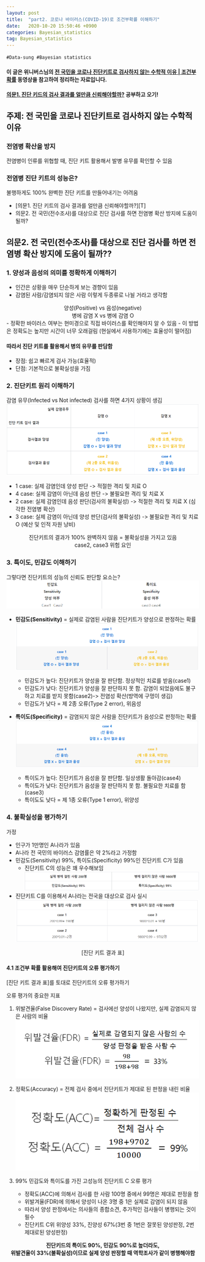 ```yaml
---
layout: post
title:  "part2. 코로나 바이러스(COVID-19)로 조건부확률 이해하기"
date:   2020-10-20 15:50:46 +0900
categories: Bayesian_statistics
tag: Bayesian_statistics
---
```


`#Data-sung #Bayesian statistics`
#### 이 글은 위니버스님의 [전 국민을 코로나 진단키트로 검사하지 않는 수학적 이유 | 조건부확률][H] 동영상을 참고하여 정리하는 자료입니다.  
#### [의문1. 진단 키드의 검사 결과를 얼만큼 신뢰해야할까?][N] 공부하고 오기! 

주제: 전 국민을 코로나 진단키트로 검사하지 않는 수학적 이유
---
### 전염병 확산을 방지
전염병이 인류를 위협할 때, 진단 키트 활용해서 발병 유무를 확인할 수 있음

### 전염병 진단 키트의 성능은?
불행하게도 100% 완벽한 진단 키트를 만들어내기는 어려움
- [의문1. 진단 키트의 검사 결과를 얼만큼 신뢰해야할까?][T]
- 의문2. 전 국민(전수조사)를 대상으로 진단 검사를 하면 전염병 확산 방지에 도움이 될까?

## **의문2. 전 국민(전수조사)를 대상으로 진단 검사를 하면 전염병 확산 방지에 도움이 될까??**
### 1. 양성과 음성의 의미를 정확하게 이해하기
- 인간은 상황을 매우 단순하게 보는 경향이 있음
- 감염된 사람/감염되지 않은 사람 이렇게 두종류로 나뉠 거라고 생각함
<center>양성(Positive) vs 음성(negative)</center>
<center>병에 감염 X vs 병에 감염 O</center>
- 정확한 바이러스 여부는 현미경으로 직접 바이러스를 확인해야지 알 수 있음
- 이 방법은 정확도는 높지만 시간이 너무 오래걸림 (현실에서 사용하기에는 효율성이 떨어짐)

#### 따라서 진단 키트를 활용해서 병의 유무를 판담함
- 장점: 쉽고 빠르게 검사 가능(효율적)
- 단점: 기본적으로 불확실성을 가짐

### 2. 진단키트 원리 이해하기
감염 유무(Infected vs Not infected) 검사를 하면 4가지 상황이 생김
![](https://raw.githubusercontent.com/Data-ssung/Data-ssung.github.io/master/img/진단키트.PNG)

- 1 case: 실제 감염인데 양성 판단 -> 적절한 격리 및 치료 O
- 4 case: 실제 감염이 아닌데 음성 판단 -> 불필요한 격리 및 치료 X
- 2 case: 실제 감염인데 음성 판단(검사의 불확실성) -> 적절한 격리 및 치료 X (심각한 전염병 확산)
- 3 case: 실제 감염이 아닌데 양성 판단(검사의 불확실성) -> 불필요한 격리 및 치료 O (예산 및 인적 자원 낭비)

<center>진단키트의 결과가 100% 완벽하지 않음 = 불확실성을 가지고 있음</center>
<center>case2, case3 위험 요인</center>

### 3. 특이도, 민감도 이해하기
그렇다면 진단키트의 성능의 신뢰도 판단할 요소는?
![](https://raw.githubusercontent.com/Data-ssung/Data-ssung.github.io/master/img/민감성.PNG)

- **민감도(Sensitivity)** = 실제로 감염된 사람을 진단키트가 양성으로 판정하는 확률 
![](https://raw.githubusercontent.com/Data-ssung/Data-ssung.github.io/master/img/민감도.PNG)
    - 민감도가 높다: 진단키트가 양성을 잘 판단함. 정상적인 치료를 받음(case1)
    - 민감도가 낮다: 진단키트가 양성을 잘 판단하지 못 함. 감염이 되었음에도 불구하고 치료를 받지 못함(case2)-> 전염성 확산(방역에 구멍이 생김)
    - 민감도가 낮다 = 제 2종 오류(Type 2 error), 위음성

- **특이도(Specificity)** = 감염되지 않은 사람을 진단키트가 음성으로 판정하는 확률
![](https://raw.githubusercontent.com/Data-ssung/Data-ssung.github.io/master/img/특이도.PNG)
    - 특이도가 높다: 진단키트가 음성을 잘 판단함. 일상생활 돌아감(case4)
    - 특이도가 낮다: 진단키트가 음성을 잘 판단하지 못 함. 불필요한 치료를 함(case3)
    - 특이도도 낮다 = 제 1종 오류(Type 1 error), 위양성

### 4. 불확실성을 평가하기
가정
- 인구가 1만명인 A나라가 있음
- A나라 전 국민의 바이러스 감염률은 약 2%라고 가정함
- 민감도(Sensitivity) 99%, 특이도(Specificity) 99%인 진단키트 C가 있음
    - 진단키트 C의 성능은 꽤 우수해보임 
    ![](https://raw.githubusercontent.com/Data-ssung/Data-ssung.github.io/master/img/4.1자료.PNG)
- 진단키트 C를 이용해서 A나라는 전국을 대상으로 검사 실시
![](https://raw.githubusercontent.com/Data-ssung/Data-ssung.github.io/master/img/진단키트표.PNG)
<center>[진단 키트 결과 표]</center>

#### **4.1 조건부 확률 활용해여 진단키트의 오류 평가하기**

[진단 키트 결과 표]를 토대로 진단키트의 오류 평가하기

오류 평가의 중요한 지표
1. 위발견율(False Discovery Rate) = 검사에선 양성이 나왔지만, 실제 감염되지 않은 사람의 비율
![](https://raw.githubusercontent.com/Data-ssung/Data-ssung.github.io/master/img/위발견율.PNG)

2. 정확도(Accuracy) = 전체 검사 중에서 진단키트가 제대로 된 판정을 내린 비율
![](https://raw.githubusercontent.com/Data-ssung/Data-ssung.github.io/master/img/정확도.PNG)

3. 99% 민감도와 특이도를 가진 고성능의 진단키트 C 오류 평가
    - 정확도(ACC)에 의해서 검사를 한 사람 100명 중에서 99명은 제대로 판정을 함
    - 위발겨율(FDR)에 의해서 양성이 나온 3명 중 1은 실제로 감염이 되지 않음
    - 따라서 양성 판정에서는 의사들의 종합소견, 추가적인 검사들이 병행되는 것이 필수
    - 진단키트 C위 위양성 33%, 진양성 67%(3번 중 1번은 잘못된 양성판정, 2번 제대로된 양성판정)

**<center>진단키드의 특이도 90%, 민감도 90%로 높더라도,</center>**
**<center>위발견율이 33%(불확실성)이므로 실제 양성 판정할 때 역학조사가 같이 병행해야함</center>**


[H]: https://www.youtube.com/watch?v=RCf4KZa9IfQ  
[N]: https://data-ssung.github.io/bayesian_statistics/2020/10/14/%EC%BD%94%EB%A1%9C%EB%82%98-%EB%B0%94%EC%9D%B4%EB%9F%AC%EC%8A%A4(COVID-19)%EB%A1%9C-%EC%A1%B0%EA%B1%B4%EB%B6%80%ED%99%95%EB%A5%A0-%EC%9D%B4%ED%95%B4%ED%95%98%EA%B8%B0/